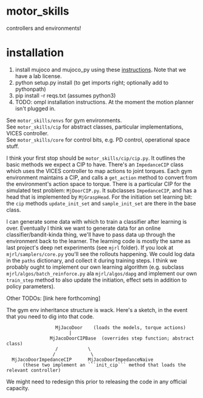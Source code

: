 # motor_skills
controllers and environments!

# installation
1. install mujoco and mujoco_py using these [instructions](https://github.com/openai/mujoco-py). Note that we have a lab license.
2. python setup.py install (to get imports right; optionally add to pythonpath)
3. pip install -r reqs.txt (assumes python3)
4. TODO: ompl installation instructions. At the moment the motion planner isn't plugged in.   

See ```motor_skills/envs``` for gym environments.   
See ```motor_skills/cip``` for abstract classes, particular implementations, VICES controller.  
See ```motor_skills/core``` for control bits, e.g. PD control, operational space stuff.    

I think your first stop should be ```motor_skills/cip/cip.py```. It outlines the basic methods we expect a CIP to have. There's an ```ImpedanceCIP``` class which uses the VICES controller to map actions to joint torques. Each gym environment maintains a CIP, and calls a ```get_action``` method to convert from the environment's action space to torque. There is a particular CIP for the simulated test problem: ```MjDoorCIP.py```. It subclasses ```ImpedanceCIP```, and has a head that is implemented by ```MjGraspHead```. For the initiation set learning bit: the ```cip``` methods ```update_init_set``` and ```sample_init_set``` are there in the base class.

I can generate some data with which to train a classifier after learning is over. Eventually I think we want to generate data for an online classifier/bandit-kinda thing, we'll have to pass data up through the environment back to the learner. The learning code is mostly the same as last project's deep net experiments (see ```mjrl``` folder). If you look at ```mjrl/samplers/core.py``` you'll see the rollouts happening. We could log data in the ```paths``` dictionary, and collect it during training steps. I think we probably ought to implement our own learning algorithm (e.g. subclass ```mjrl/algos/batch_reinforce.py``` ala ```mjrl/algos/dapg``` and implement our own ```train_step``` method to also update the initiation, effect sets in addition to policy parameters).

Other TODOs: [link here forthcoming]  

The gym env inheritance structure is wack. Here's a sketch, in the event that you need to dig into that code.

                      MjJacoDoor    (loads the models, torque actions)  
                           |    
                    MjJacoDoorCIPBase  (overrides step function; abstract class)  
                      /           \    
                     /             \  
      MjJacoDoorImpedanceCIP      MjJacoDoorImpedanceNaive    
          (these two implement an ```init_cip``` method that loads the relevant controller)  

We might need to redesign this prior to releasing the code in any official capacity.
